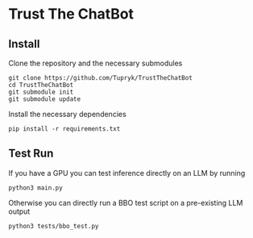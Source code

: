 # Trust The ChatBot

## Install
Clone the repository and the necessary submodules
```
git clone https://github.com/Tupryk/TrustTheChatBot
cd TrustTheChatBot
git submodule init
git submodule update
```
Install the necessary dependencies
```
pip install -r requirements.txt
```

## Test Run
If you have a GPU you can test inference directly on an LLM by running
```
python3 main.py
```
Otherwise you can directly run a BBO test script on a pre-existing LLM output
```
python3 tests/bbo_test.py
```
